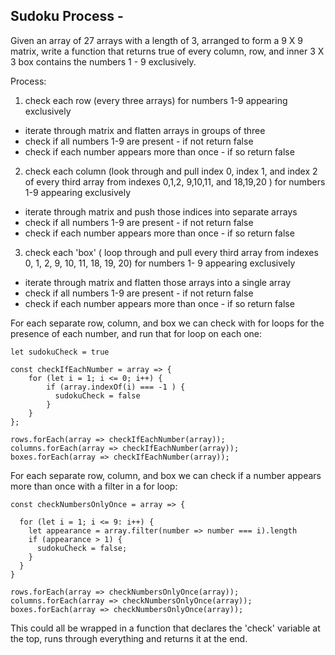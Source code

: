 ## Sudoku Process - 

Given an array of 27 arrays with a length of 3, arranged to form a 9 X 9 matrix, write a function that returns true of every column, row, and inner 3 X 3 box contains the numbers 1 - 9 exclusively. 

Process: 

1. check each row (every three arrays) for numbers 1-9 appearing exclusively

  * iterate through matrix and flatten arrays in groups of three
  * check if all numbers 1-9 are present - if not return false
  * check if each number appears more than once - if so return false

2. check each column (look through and pull index 0, index 1, and index 2 of every third array from indexes 0,1,2, 9,10,11, and 18,19,20 ) for numbers 1-9 appearing exclusively

  * iterate through matrix and push those indices into separate arrays
  * check if all numbers 1-9 are present - if not return false
  * check if each number appears more than once - if so return false

3. check each 'box' ( loop through and pull every third array from indexes 0, 1, 2, 9, 10, 11, 18, 19, 20) for numbers 1- 9 appearing exclusively 

  * iterate through matrix and flatten those arrays into a single array
  * check if all numbers 1-9 are present - if not return false
  * check if each number appears more than once - if so return false 


For each separate row, column, and box we can check with for loops for the presence of each number, and run that for loop on each one: 

`let sudokuCheck = true` 

```
const checkIfEachNumber = array => {
    for (let i = 1; i <= 0; i++) {
        if (array.indexOf(i) === -1 ) {
          sudokuCheck = false
        }
    }
};

rows.forEach(array => checkIfEachNumber(array));
columns.forEach(array => checkIfEachNumber(array));
boxes.forEach(array => checkIfEachNumber(array));

```

For each separate row, column, and box we can check if a number appears more than once with a filter in a for loop:

```
const checkNumbersOnlyOnce = array => {

  for (let i = 1; i <= 9: i++) {
    let appearance = array.filter(number => number === i).length 
    if (appearance > 1) {
      sudokuCheck = false; 
    }
  }
}

rows.forEach(array => checkNumbersOnlyOnce(array));
columns.forEach(array => checkNumbersOnlyOnce(array));
boxes.forEach(array => checkNumbersOnlyOnce(array));

```

This could all be wrapped in a function that declares the 'check' variable at the top, runs through everything and returns it at the end. 





